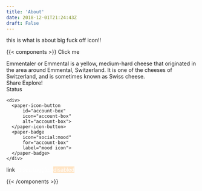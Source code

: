 ```yaml
---
title: 'About'
date: 2018-12-01T21:24:43Z
draft: False
---
```


this is what is about
big fuck off icon!!
<iron-icon icon="search"></iron-icon>
<iron-icon icon="icons:3d-rotation"></iron-icon>
<iron-icon icon="icons:accessibility"></iron-icon>
<iron-icon icon="icons:accessible"></iron-icon>
<iron-icon icon="icons:account-balance"></iron-icon>
<iron-icon icon="icons:account-balance-wallet"></iron-icon>
<iron-icon icon="icons:account-box"></iron-icon>
<iron-icon icon="icons:account-circle"></iron-icon>
<iron-icon icon="icons:add"></iron-icon>
<iron-icon icon="icons:add-alert"></iron-icon>
<iron-icon icon="icons:add-box"></iron-icon>
<iron-icon icon="icons:add-circle"></iron-icon>
<iron-icon icon="icons:add-circle-outline"></iron-icon>
<iron-icon icon="icons:add-shopping-cart"></iron-icon>
<iron-icon icon="icons:alarm"></iron-icon>
<iron-icon icon="icons:alarm-add"></iron-icon>
<iron-icon icon="icons:alarm-on"></iron-icon>
<iron-icon icon="icons:all-out"></iron-icon>
<iron-icon icon="icons:android"></iron-icon>
<iron-icon icon="icons:announcement"></iron-icon>
<iron-icon icon="icons:archive"></iron-icon>
<iron-icon icon="icons:arrow-back"></iron-icon>
<iron-icon icon="icons:arrow-downward"></iron-icon>
<iron-icon icon="icons:arrow-drop-down"></iron-icon>
<iron-icon icon="icons:arrow-drop-down-circle"></iron-icon>
<iron-icon icon="icons:arrow-forward"></iron-icon>
<iron-icon icon="icons:arrow-upward"></iron-icon>
<iron-icon icon="icons:aspect-ratio"></iron-icon>

{{< components >}}
<simple-button type="raised" color="primary">Click me</simple-button>

<paper-card heading="Emmental" image="http://placehold.it/350x150/FFC107/000000" alt="Emmental">
      <div class="card-content">
        Emmentaler or Emmental is a yellow, medium-hard cheese that originated in the area around Emmental, Switzerland. It is one of the cheeses of Switzerland, and is sometimes known as Swiss cheese.
      </div>
      <div class="card-actions">
        <paper-button>Share</paper-button>
        <paper-button>Explore!</paper-button>
      </div>
    </paper-card>
    <paper-progress style='width:100%' indeterminate class="blue"></paper-progress>
    <paper-progress indeterminate class="slow red"></paper-progress>
    <paper-progress value="40" secondary-progress="80"></paper-progress>
  <div>
      <paper-button id="btn">Status</paper-button>
      <paper-badge
          icon="favorite"
          for="btn"
          label="favorite icon">
      </paper-badge>
    </div>

    <div>
      <paper-icon-button
          id="account-box"
          icon="account-box"
          alt="account-box">
      </paper-icon-button>
      <paper-badge
          icon="social:mood"
          for="account-box"
          label="mood icon">
      </paper-badge>
    </div>

<paper-button class="pink">link</paper-button>
<paper-button raised class="custom indigo">raised</paper-button>
<paper-button toggles raised class="custom green">toggles</paper-button>
<paper-button disabled class="custom disabled">disabled</paper-button>
<custom-style>

  <style>
    paper-button.custom {
      --paper-button-ink-color: green;
      /* These could also be individually defined for each of the
        specific css classes, but we'll just do it once as an example */
      --paper-button-flat-keyboard-focus: {
        background-color: var(--paper-pink-a200) !important;
        color: white !important;
      };
      --paper-button-raised-keyboard-focus: {
        background-color: var(--paper-pink-a200) !important;
        color: white !important;
      };
    }
    paper-button.custom:hover {
      background-color: var(--paper-indigo-100);
    }
    paper-button.pink {
      color: var(--paper-pink-a200);

    }
    paper-button.indigo {
      background-color: var(--paper-indigo-500);
      color: white;
      --paper-button-raised-keyboard-focus: {
        background-color: var(--paper-pink-a200) !important;
        color: white !important;
      };
    }
    paper-button.green {
      background-color: var(--paper-green-500);
      color: white;
    }
    paper-button.green[active] {
      background-color: var(--paper-red-500);
    }
    paper-button.disabled {
      color: white;
      background-color: bisque;
    }
  </style>

{{< /components >}}
